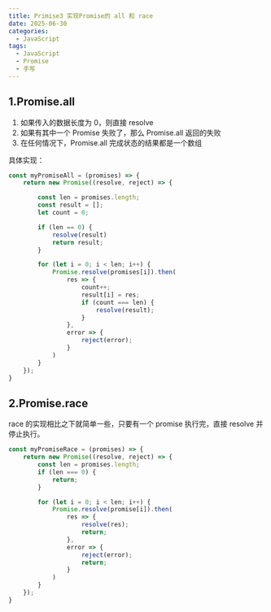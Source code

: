 ```yaml
---
title: Primise3 实现Promise的 all 和 race
date: 2025-06-30
categories:
  - JavaScript
tags:
  - JavaScript
  - Promise
  - 手写
---
```


## 1.Promise.all
1. 如果传入的数据长度为 0，则直接 resolve
2. 如果有其中一个 Promise 失败了，那么 Promise.all 返回的失败
3. 在任何情况下，Promise.all 完成状态的结果都是一个数组

具体实现：

```javascript
const myPromiseAll = (promises) => {
    return new Promise((resolve, reject) => {

        const len = promises.length;
        const result = [];
        let count = 0;

        if (len == 0) {
            resolve(result)
            return result;
        }

        for (let i = 0; i < len; i++) {
            Promise.resolve(promises[i]).then(
                res => {
                    count++;
                    result[i] = res;
                    if (count === len) {
                        resolve(result);
                    }
                },
                error => {
                    reject(error);
                }
            )
        }
    });
}
```


## 2.Promise.race

race 的实现相比之下就简单一些，只要有一个 promise 执行完，直接 resolve 并停止执行。

```js
const myPromiseRace = (promises) => {
    return new Promise((resolve, reject) => {
        const len = promises.length;
        if (len === 0) {
            return;
        }

        for (let i = 0; i < len; i++) {
            Promise.resolve(promise[i]).then(
                res => {
                    resolve(res);
                    return;
                },
                error => {
                    reject(error);
                    return;
                }
            )
        }
    });
}
```